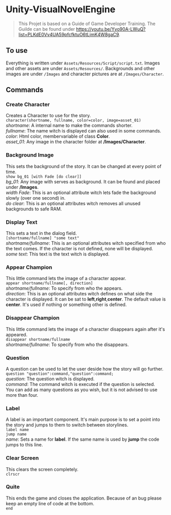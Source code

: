 # Unity-VisualNovelEngine
> This Projet is based on a Guide of Game Developer Training. The Guilde can be found under https://youtu.be/Yvo90A-LWuQ?list=PLKdE0Vv4UA59pfcfktuO6tLjmK4W8gaC9.

## To use
Everything is written under `Assets/Resources/Script/script.txt`. Images and other assets are under `Assets/Resources/`. Backgrounds and other images are under `/Images` and character pictures are at `/Images/Character`.

## Commands
### Create Character
Creates a Character to use for the story. <br>
`character(shortname, fullname, color=color, image=asset_01)`<br>
*shortname*: A internal name to make the commands shorter. <br>
*fullname*: The name witch is displayed can also used in some commands. <br>
*color*: Html color, membervariable of class **Color**. <br>
*asset_01*: Any image in the character folder at **/Images/Character**.

### Background Image
This sets the background of the story. It can be changed at every point of time. <br>
`show bg_01 [with Fade [do clear]]` <br>
*bg_01*: Any image with serves as background. It can be found and placed under **/Images**. <br>
*width Fade*: This is an optional attribute witch lets fade the background slowly (over one second) in. <br>
*do clear*: This is an optional attributes witch removes all unused backgrounds to safe RAM. <br>

### Display Text
This sets a text in the dialog field. <br>
`[shortname/fullname] "some text"` <br>
*shortname/fullname*: This is an optional attributes witch specified from who the text comes. If the character is not defined, none will be displayed. <br>
*some text*: This text is the text witch is displayed. <br>

### Appear Champion
This little command lets the image of a character appear. <br>
`appear shortname/fullname[, direction]` <br>
*shortname/fullname*: To specify from who the appears. <br>
*direction*: This is an optional attributes witch defines on what side the character is displayed. It can be sat to **left**,**right**,**center**. The default value is **center**. It's used if nothing or something other is defined. <br>

### Disappear Champion
This little command lets the image of a character disappears again after it's appeared. <br>
`disappear shortname/fullname` <br>
*shortname/fullname*: To specify from who the disappears. <br>

### Question
A question can be used to let the user deside how the story will go further. <br>
`question "question":command,"question":command;` <br>
*question*: The question witch is displayed.<br>
*command*: The command witch is executed if the question is selected.<br>
You can add as many questions as you wish, but it is not advised to use more than four.

### Label
A label is an important component. It's main purpose is to set a point into the story and jumps to them to switch between storylines. <br>
`label name` <br>
`jump name` <br>
*name*: Sets a name for **label**. If the same name is used by **jump** the code jumps to this line.
  
### Clear Screen
This clears the screen completely. <br>
`clrscr` <br>
 
### Quite
This ends the game and closes the application. Because of an bug please keep an empty line of code at the bottom. <br>
`end` <br>
